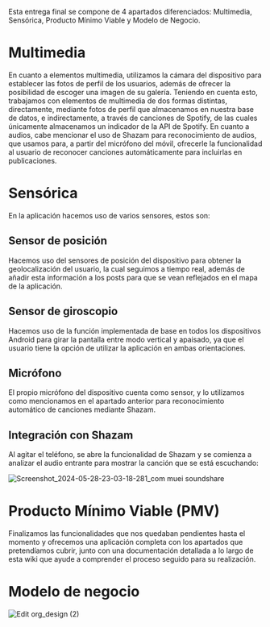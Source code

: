 Esta entrega final se compone de 4 apartados diferenciados: Multimedia, Sensórica, Producto Mínimo Viable y Modelo de Negocio.

# Multimedia

En cuanto a elementos multimedia, utilizamos la cámara del dispositivo para establecer las fotos de perfil de los usuarios, además de ofrecer la posibilidad de escoger una imagen de su galería. Teniendo en cuenta esto, trabajamos con elementos de multimedia de dos formas distintas, directamente, mediante fotos de perfil que almacenamos en nuestra base de datos, e indirectamente, a través de canciones de Spotify, de las cuales únicamente almacenamos un indicador de la API de Spotify.
En cuanto a audios, cabe mencionar el uso de Shazam para reconocimiento de audios, que usamos para, a partir del micrófono del móvil, ofrecerle la funcionalidad al usuario de reconocer canciones automáticamente para incluirlas en publicaciones.

# Sensórica
En la aplicación hacemos uso de varios sensores, estos son:
## Sensor de posición
Hacemos uso del sensores de posición del dispositivo para obtener la geolocalización del usuario, la cual seguimos a tiempo real, además de añadir esta información a los posts para que se vean reflejados en el mapa de la aplicación.
## Sensor de giroscopio
Hacemos uso de la función implementada de base en todos los dispositivos Android para girar la pantalla entre modo vertical y apaisado, ya que el usuario tiene la opción de utilizar la aplicación en ambas orientaciones.
## Micrófono
El propio micrófono del dispositivo cuenta como sensor, y lo utilizamos como mencionamos en el apartado anterior para reconocimiento automático de canciones mediante Shazam.

## Integración con Shazam
Al agitar el teléfono, se abre la funcionalidad de Shazam y se comienza a analizar el audio entrante para mostrar la canción que se está escuchando:

![Screenshot_2024-05-28-23-03-18-281_com muei soundshare](https://github.com/ikergcalvino/SoundShare/assets/90251807/3f7becb2-a28b-410d-aea9-b280e90a3033)

# Producto Mínimo Viable (PMV)

Finalizamos las funcionalidades que nos quedaban pendientes hasta el momento y ofrecemos una aplicación completa con los apartados que pretendíamos cubrir, junto con una documentación detallada a lo largo de esta wiki que ayude a comprender el proceso seguido para su realización.

# Modelo de negocio

![Edit org_design (2)](https://github.com/ikergcalvino/SoundShare/assets/90251807/e3375f13-78d1-4f59-a7e9-a1199e3b5b6e)
